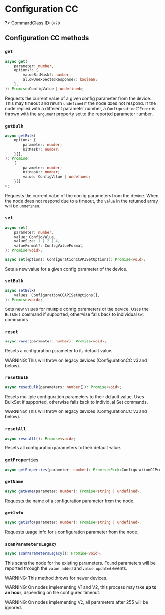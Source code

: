 # Configuration CC

?> CommandClass ID: `0x70`

## Configuration CC methods

### `get`

```ts
async get(
	parameter: number,
	options?: {
		valueBitMask?: number;
		allowUnexpectedResponse?: boolean;
	},
): Promise<ConfigValue | undefined>;
```

Requests the current value of a given config parameter from the device.
This may timeout and return `undefined` if the node does not respond.
If the node replied with a different parameter number, a `ConfigurationCCError`
is thrown with the `argument` property set to the reported parameter number.

### `getBulk`

```ts
async getBulk(
	options: {
		parameter: number;
		bitMask?: number;
	}[],
): Promise<
	{
		parameter: number;
		bitMask?: number;
		value: ConfigValue | undefined;
	}[]
>;
```

Requests the current value of the config parameters from the device.
When the node does not respond due to a timeout, the `value` in the returned array will be `undefined`.

### `set`

```ts
async set(
	parameter: number,
	value: ConfigValue,
	valueSize: 1 | 2 | 4,
	valueFormat?: ConfigValueFormat,
): Promise<void>;

async set(options: ConfigurationCCAPISetOptions): Promise<void>;
```

Sets a new value for a given config parameter of the device.

### `setBulk`

```ts
async setBulk(
	values: ConfigurationCCAPISetOptions[],
): Promise<void>;
```

Sets new values for multiple config parameters of the device. Uses the `BulkSet` command if supported, otherwise falls back to individual `Set` commands.

### `reset`

```ts
async reset(parameter: number): Promise<void>;
```

Resets a configuration parameter to its default value.

WARNING: This will throw on legacy devices (ConfigurationCC v3 and below).

### `resetBulk`

```ts
async resetBulk(parameters: number[]): Promise<void>;
```

Resets multiple configuration parameters to their default value. Uses BulkSet if supported, otherwise falls back to individual Set commands.

WARNING: This will throw on legacy devices (ConfigurationCC v3 and below).

### `resetAll`

```ts
async resetAll(): Promise<void>;
```

Resets all configuration parameters to their default value.

### `getProperties`

```ts
async getProperties(parameter: number): Promise<Pick<ConfigurationCCPropertiesReport, "valueSize" | "valueFormat" | "minValue" | "maxValue" | "defaultValue" | "nextParameter" | "altersCapabilities" | "isReadonly" | "isAdvanced" | "noBulkSupport"> | undefined>;
```

### `getName`

```ts
async getName(parameter: number): Promise<string | undefined>;
```

Requests the name of a configuration parameter from the node.

### `getInfo`

```ts
async getInfo(parameter: number): Promise<string | undefined>;
```

Requests usage info for a configuration parameter from the node.

### `scanParametersLegacy`

```ts
async scanParametersLegacy(): Promise<void>;
```

This scans the node for the existing parameters. Found parameters will be reported
through the `value added` and `value updated` events.

WARNING: This method throws for newer devices.

WARNING: On nodes implementing V1 and V2, this process may take
**up to an hour**, depending on the configured timeout.

WARNING: On nodes implementing V2, all parameters after 255 will be ignored.
